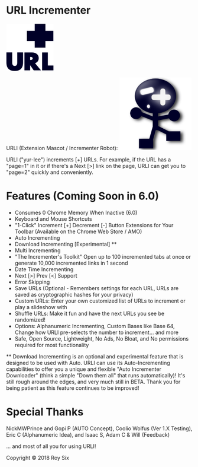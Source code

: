 # URL Incrementer

![URL Incrementer](_assets/img/darku/128.png?raw=true "URL Incrementer")

URLI (Extension Mascot / Incrementer Robot):
<img src="https://raw.githubusercontent.com/roysix/url-incrementer/master/_assets/svg/urli.svg?sanitize=true" width="196" height="196">

URLI ("yur-lee") increments [+] URLs. For example, if the URL has a "page=1" in it or if there's a Next [>] link on the page, URLI can get you to "page=2" quickly and conveniently.

# Features (Coming Soon in 6.0)
 - Consumes 0 Chrome Memory When Inactive (6.0)
- Keyboard and Mouse Shortcuts
- "1-Click" Increment [+] Decrement [-] Button Extensions for Your Toolbar (Available on the Chrome Web Store / AMO)
- Auto Incrementing
- Download Incrementing [Experimental] ** 
- Multi Incrementing
- "The Incrementer's Toolkit" Open up to 100 incremented tabs at once or generate 10,000 incremented links in 1 second
- Date Time Incrementing
- Next [>] Prev [<] Support
- Error Skipping
- Save URLs (Optional - Remembers settings for each URL, URLs are saved as cryptographic hashes for your privacy)
- Custom URLs: Enter your own customized list of URLs to increment or play a slideshow with
- Shuffle URLs: Make it fun and have the next URLs you see be randomized!
- Options: Alphanumeric Incrementing, Custom Bases like Base 64, Change how URLI pre-selects the number to increment... and more
- Safe, Open Source, Lightweight, No Ads, No Bloat, and No permissions required for most functionality

** Download Incrementing is an optional and experimental feature that is designed to be used with Auto. URLI can use its Auto-Incrementing capabilities to offer you a unique and flexible "Auto Incrementer Downloader" (think a simple "Down them all" that runs automatically)! It's still rough around the edges, and very much still in BETA. Thank you for being patient as this feature continues to be improved!

# Special Thanks
NickMWPrince and Gopi P (AUTO Concept), Coolio Wolfus (Ver 1.X Testing), Eric C (Alphanumeric Idea), and Isaac S, Adam C & Will (Feedback)

... and most of all you for using URLI!

Copyright © 2018 Roy Six